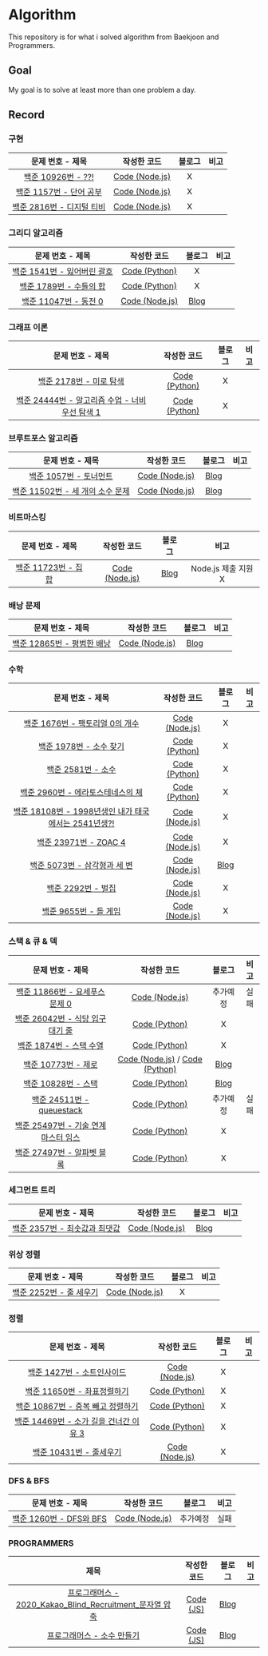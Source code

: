 # Algorithm
This repository is for what i solved algorithm from Baekjoon and Programmers.
<br/>

## Goal
My goal is to solve at least more than one problem a day.

## Record
### 구현
|문제 번호 - 제목|작성한 코드|블로그|비고|
|:-----:|:---:|:---:|:---:|
|[백준 10926번 - ??!](https://www.acmicpc.net/problem/10926)|[Code (Node.js)](https://github.com/yhoon3002/Algorithm/blob/main/problem/baekjoon/nodejs/10926.js)|X|
|[백준 1157번 - 단어 공부](https://www.acmicpc.net/problem/1157)|[Code (Node.js)](https://github.com/yhoon3002/Algorithm/blob/main/problem/baekjoon/nodejs/1157.js)|X|
|[백준 2816번 - 디지털 티비](https://www.acmicpc.net/problem/2816)|[Code (Node.js)](https://github.com/yhoon3002/Algorithm/blob/main/problem/baekjoon/nodejs/2816.js)|X|


### 그리디 알고리즘
|문제 번호 - 제목|작성한 코드|블로그|비고|
|:-----:|:---:|:---:|:---:|
|[백준 1541번 - 잃어버린 괄호](https://www.acmicpc.net/problem/1541)|[Code (Python)](https://github.com/yhoon3002/Algorithm/blob/main/problem/baekjoon/python/1541.py)|X|
|[백준 1789번 - 수들의 합](https://www.acmicpc.net/problem/1789)|[Code (Python)](https://github.com/yhoon3002/Algorithm/blob/main/problem/baekjoon/python/1789.py)|X||
|[백준 11047번 - 동전 0](https://www.acmicpc.net/problem/11047)|[Code (Node.js)](https://github.com/yhoon3002/Algorithm/blob/main/problem/baekjoon/nodejs/11047.js)|[Blog](https://hoonni3002.tistory.com/125)|


### 그래프 이론
|문제 번호 - 제목|작성한 코드|블로그|비고|
|:-----:|:---:|:---:|:---:|
|[백준 2178번 - 미로 탐색](https://www.acmicpc.net/problem/2178)|[Code (Python)](https://github.com/yhoon3002/Algorithm/blob/main/problem/baekjoon/python/2178.py)|X|
|[백준 24444번 - 알고리즘 수업 - 너비 우선 탐색 1](https://www.acmicpc.net/problem/24444)|[Code (Python)](https://github.com/yhoon3002/Algorithm/blob/main/problem/baekjoon/python/24444.py)|X|


### 브루트포스 알고리즘
|문제 번호 - 제목|작성한 코드|블로그|비고|
|:-----:|:---:|:---:|:---:|
|[백준 1057번 - 토너먼트](https://www.acmicpc.net/problem/1057)|[Code (Node.js)](https://github.com/yhoon3002/Algorithm/blob/main/problem/baekjoon/nodejs/1057.js)|[Blog](https://hoonni3002.tistory.com/126)|
|[백준 11502번 - 세 개의 소수 문제](https://www.acmicpc.net/problem/11502)|[Code (Node.js)](https://github.com/yhoon3002/Algorithm/blob/main/problem/baekjoon/nodejs/11502.js)|[Blog](https://hoonni3002.tistory.com/128)|


### 비트마스킹
|문제 번호 - 제목|작성한 코드|블로그|비고|
|:-----:|:---:|:---:|:---:|
|[백준 11723번 - 집합](https://www.acmicpc.net/problem/11723)|[Code (Node.js)](https://github.com/yhoon3002/Algorithm/blob/main/problem/baekjoon/nodejs/11723.js)|[Blog](https://hoonni3002.tistory.com/176)|Node.js 제출 지원X|


### 배낭 문제
|문제 번호 - 제목|작성한 코드|블로그|비고|
|:-----:|:---:|:---:|:---:|
|[백준 12865번 - 평범한 배낭](https://www.acmicpc.net/problem/12865)|[Code (Node.js)](https://github.com/yhoon3002/Algorithm/blob/main/problem/baekjoon/nodejs/12865.js)|[Blog](https://hoonni3002.tistory.com/122)|


### 수학
|문제 번호 - 제목|작성한 코드|블로그|비고|
|:-----:|:---:|:---:|:---:|
|[백준 1676번 - 팩토리얼 0의 개수](https://www.acmicpc.net/problem/1676)|[Code (Node.js)](https://github.com/yhoon3002/Algorithm/blob/main/problem/baekjoon/nodejs/1676.js)|X|
|[백준 1978번 - 소수 찾기](https://www.acmicpc.net/problem/1978)|[Code (Python)](https://github.com/yhoon3002/Algorithm/blob/main/problem/baekjoon/python/1978.py)|X|
|[백준 2581번 - 소수](https://www.acmicpc.net/problem/2581)|[Code (Python)](https://github.com/yhoon3002/Algorithm/blob/main/problem/baekjoon/python/2581.py)|X|
|[백준 2960번 - 에라토스테네스의 체](https://www.acmicpc.net/problem/2960)|[Code (Python)](https://github.com/yhoon3002/Algorithm/blob/main/problem/baekjoon/python/2960.py)|X|
|[백준 18108번 - 1998년생인 내가 태국에서는 2541년생?!](https://www.acmicpc.net/problem/18108)|[Code (Node.js)](https://github.com/yhoon3002/Algorithm/blob/main/problem/baekjoon/nodejs/18108.js)|X|
|[백준 23971번 - ZOAC 4](https://www.acmicpc.net/problem/23971)|[Code (Node.js)](https://github.com/yhoon3002/Algorithm/blob/main/problem/baekjoon/nodejs/23971.js)|X|
|[백준 5073번 - 삼각형과 세 변](https://www.acmicpc.net/problem/5073)|[Code (Node.js)](https://github.com/yhoon3002/Algorithm/blob/main/problem/baekjoon/nodejs/5073.js)|[Blog](https://hoonni3002.tistory.com/174)|
|[백준 2292번 - 벌집](https://www.acmicpc.net/problem/2292)|[Code (Node.js)](https://github.com/yhoon3002/Algorithm/blob/main/problem/baekjoon/nodejs/2292.js)|X|
|[백준 9655번 - 돌 게임](https://www.acmicpc.net/problem/9655)|[Code (Node.js)](https://github.com/yhoon3002/Algorithm/blob/main/problem/baekjoon/nodejs/9655.js)|X|


### 스택 & 큐 & 덱
|문제 번호 - 제목|작성한 코드|블로그|비고|
|:-----:|:---:|:---:|:---:|
|[백준 11866번 - 요세푸스 문제 0](https://www.acmicpc.net/problem/11866)|[Code (Node.js)](https://github.com/yhoon3002/Algorithm/blob/main/problem/baekjoon/nodejs/11866.js)|추가예정|실패|
|[백준 26042번 - 식당 입구 대기 줄](https://www.acmicpc.net/problem/26042)|[Code (Python)](https://github.com/yhoon3002/Algorithm/blob/main/problem/baekjoon/python/26042.py)|X|
|[백준 1874번 - 스택 수열](https://www.acmicpc.net/problem/1874)|[Code (Python)](https://github.com/yhoon3002/Algorithm/blob/main/problem/baekjoon/python/1874.py)|X|
|[백준 10773번 - 제로](https://www.acmicpc.net/problem/10773)|[Code (Node.js)](https://github.com/yhoon3002/Algorithm/blob/main/problem/baekjoon/nodejs/10773.js) / [Code (Python)](https://github.com/yhoon3002/Algorithm/blob/main/problem/baekjoon/python/10773.py)|[Blog](https://hoonni3002.tistory.com/124)|
|[백준 10828번 - 스택](https://www.acmicpc.net/problem/10828)|[Code (Python)](https://github.com/yhoon3002/Algorithm/blob/main/problem/baekjoon/python/10828.py)|[Blog](https://hoonni3002.tistory.com/155)|
|[백준 24511번 - queuestack](https://www.acmicpc.net/problem/24511)|[Code (Python)](https://github.com/yhoon3002/Algorithm/blob/main/problem/baekjoon/python/24511.py)|추가예정|실패|
|[백준 25497번 - 기술 연계마스터 임스](https://www.acmicpc.net/problem/25497)|[Code (Python)](https://github.com/yhoon3002/Algorithm/blob/main/problem/baekjoon/python/25497.py)|X|
|[백준 27497번 - 알파벳 블록](https://www.acmicpc.net/problem/27497)|[Code (Python)](https://github.com/yhoon3002/Algorithm/blob/main/problem/baekjoon/python/27497.py)|X|


### 세그먼트 트리
|문제 번호 - 제목|작성한 코드|블로그|비고|
|:-----:|:---:|:---:|:---:|
|[백준 2357번 - 최솟값과 최댓값](https://www.acmicpc.net/problem/2357)|[Code (Node.js)](https://github.com/yhoon3002/Algorithm/blob/main/problem/baekjoon/nodejs/2357.js)|[Blog](https://hoonni3002.tistory.com/120)|


### 위상 정렬
|문제 번호 - 제목|작성한 코드|블로그|비고|
|:-----:|:---:|:---:|:---:|
|[백준 2252번 - 줄 세우기](https://www.acmicpc.net/problem/2252)|[Code (Node.js)](https://github.com/yhoon3002/Algorithm/blob/main/problem/baekjoon/nodejs/2252.js)|X|


### 정렬
|문제 번호 - 제목|작성한 코드|블로그|비고|
|:-----:|:---:|:---:|:---:|
|[백준 1427번 - 소트인사이드](https://www.acmicpc.net/problem/1427)|[Code (Node.js)](https://github.com/yhoon3002/Algorithm/blob/main/problem/baekjoon/nodejs/1427.js)|X|
|[백준 11650번 - 좌표정렬하기](https://www.acmicpc.net/problem/11650)|[Code (Python)](https://github.com/yhoon3002/Algorithm/blob/main/problem/baekjoon/python/11650.py)|X|
|[백준 10867번 - 중복 빼고 정렬하기](https://www.acmicpc.net/problem/10867)|[Code (Python)](https://github.com/yhoon3002/Algorithm/blob/main/problem/baekjoon/python/10867.py)|X|
|[백준 14469번 - 소가 길을 건너간 이유 3](https://www.acmicpc.net/problem/14469)|[Code (Python)](https://github.com/yhoon3002/Algorithm/blob/main/problem/baekjoon/python/14469.py)|X|
|[백준 10431번 - 줄세우기](https://www.acmicpc.net/problem/10431)|[Code (Node.js)](https://github.com/yhoon3002/Algorithm/blob/main/problem/baekjoon/nodejs/10431.js)|X|


### DFS & BFS
|문제 번호 - 제목|작성한 코드|블로그|비고|
|:-----:|:---:|:---:|:---:|
|[백준 1260번 - DFS와 BFS](https://www.acmicpc.net/problem/1260)|[Code (Node.js)](https://github.com/yhoon3002/Algorithm/blob/main/problem/baekjoon/nodejs/1260.js)|추가예정|실패|


### PROGRAMMERS
|제목|작성한 코드|블로그|비고|
|:-----:|:---:|:---:|:---:|
|[프로그래머스 - 2020_Kakao_Blind_Recruitment_문자열 압축](https://school.programmers.co.kr/learn/courses/30/lessons/60057)|[Code (JS)](https://github.com/yhoon3002/Algorithm/blob/main/problem/programmers/js/%EB%AC%B8%EC%9E%90%EC%97%B4%EC%95%95%EC%B6%95.js)|[Blog](https://hoonni3002.tistory.com/131)|
|[프로그래머스 - 소수 만들기](https://school.programmers.co.kr/learn/courses/30/lessons/12977)|[Code (JS)](https://github.com/yhoon3002/Algorithm/blob/main/problem/programmers/js/%EC%86%8C%EC%88%98%EB%A7%8C%EB%93%A4%EA%B8%B0.js)|[Blog](https://hoonni3002.tistory.com/129)|
